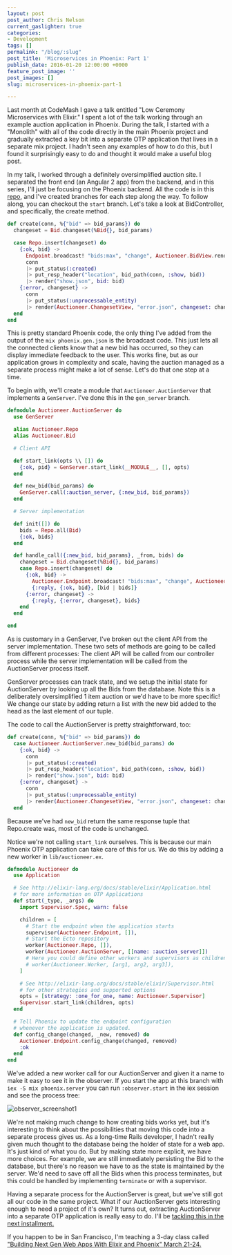 ```yaml
---
layout: post
post_author: Chris Nelson
current_gaslighter: true
categories:
- Development
tags: []
permalink: "/blog/:slug"
post_title: 'Microservices in Phoenix: Part 1'
publish_date: 2016-01-20 12:00:00 +0000
feature_post_image: ''
post_images: []
slug: microservices-in-phoenix-part-1

---
```

Last month at CodeMash I gave a talk entitled "Low Ceremony Microservices with Elixir." I spent a lot of the talk working through an example auction application in Phoenix. During the talk, I started with a "Monolith" with all of the code directly in the main Phoenix project and gradually extracted a key bit into a separate OTP application that lives in a separate mix project. I hadn't seen any examples of how to do this, but I found it surprisingly easy to do and thought it would make a useful blog post.

In my talk, I worked through a definitely oversimplified auction site. I separated the front end (an Angular 2 app) from the backend, and in this series, I'll just be focusing on the Phoenix backend. All the code is in this [repo](https://github.com/gaslight/auctioneer), and I've created branches for each step along the way. To follow along, you can checkout the `start` branch. Let's take a look at BidController, and specifically, the create method.

```elixir
def create(conn, %{"bid" => bid_params}) do
  changeset = Bid.changeset(%Bid{}, bid_params)

  case Repo.insert(changeset) do
    {:ok, bid} ->
      Endpoint.broadcast! "bids:max", "change", Auctioneer.BidView.render("show.json", %{bid: bid})
      conn
      |> put_status(:created)
      |> put_resp_header("location", bid_path(conn, :show, bid))
      |> render("show.json", bid: bid)
    {:error, changeset} ->
      conn
      |> put_status(:unprocessable_entity)
      |> render(Auctioneer.ChangesetView, "error.json", changeset: changeset)
  end
end
```

This is pretty standard Phoenix code, the only thing I've added from the output of the `mix phoenix.gen.json` is the broadcast code. This just lets all the connected clients know that a new bid has occurred, so they can display immediate feedback to the user. This works fine, but as our application grows in complexity and scale, having the auction managed as a separate process might make a lot of sense. Let's do that one step at a time.

To begin with, we'll create a module that `Auctioneer.AuctionServer` that implements a `GenServer`. I've done this in the `gen_server` branch.

```elixir
defmodule Auctioneer.AuctionServer do
  use GenServer

  alias Auctioneer.Repo
  alias Auctioneer.Bid

  # Client API

  def start_link(opts \\ []) do
    {:ok, pid} = GenServer.start_link(__MODULE__, [], opts)
  end

  def new_bid(bid_params) do
    GenServer.call(:auction_server, {:new_bid, bid_params})
  end

  # Server implementation

  def init([]) do
    bids = Repo.all(Bid)
    {:ok, bids}
  end

  def handle_call({:new_bid, bid_params}, _from, bids) do
    changeset = Bid.changeset(%Bid{}, bid_params)
    case Repo.insert(changeset) do
      {:ok, bid} ->
        Auctioneer.Endpoint.broadcast! "bids:max", "change", Auctioneer.BidView.render("show.json", %{bid: bid})
        {:reply, {:ok, bid}, [bid | bids]}
      {:error, changeset} ->
        {:reply, {:error, changeset}, bids}
    end
  end

end
```

As is customary in a GenServer, I've broken out the client API from the server implementation. These two sets of methods are going to be called from different processes: The client API will be called from our controller process while the server implementation will be called from the AuctionServer process itself.

GenServer processes can track state, and we setup the initial state for AuctionServer by looking up all the Bids from the database. Note this is a deliberately oversimplified 1 item auction or we'd have to be more specific! We change our state by adding return a list with the new bid added to the head as the last element of our tuple.

The code to call the AuctionServer is pretty straightforward, too:

```elixir
def create(conn, %{"bid" => bid_params}) do
  case Auctioneer.AuctionServer.new_bid(bid_params) do
    {:ok, bid} ->
      conn
      |> put_status(:created)
      |> put_resp_header("location", bid_path(conn, :show, bid))
      |> render("show.json", bid: bid)
    {:error, changeset} ->
      conn
      |> put_status(:unprocessable_entity)
      |> render(Auctioneer.ChangesetView, "error.json", changeset: changeset)
  end
```

Because we've had `new_bid` return the same response tuple that Repo.create was, most of the code is unchanged.

Notice we're not calling `start_link` ourselves. This is because our main Phoenix OTP application can take care of this for us. We do this by adding a new worker in `lib/auctioneer.ex`.

```elixir
defmodule Auctioneer do
  use Application

  # See http://elixir-lang.org/docs/stable/elixir/Application.html
  # for more information on OTP Applications
  def start(_type, _args) do
    import Supervisor.Spec, warn: false

    children = [
      # Start the endpoint when the application starts
      supervisor(Auctioneer.Endpoint, []),
      # Start the Ecto repository
      worker(Auctioneer.Repo, []),
      worker(Auctioneer.AuctionServer, [[name: :auction_server]])
      # Here you could define other workers and supervisors as children
      # worker(Auctioneer.Worker, [arg1, arg2, arg3]),
    ]

    # See http://elixir-lang.org/docs/stable/elixir/Supervisor.html
    # for other strategies and supported options
    opts = [strategy: :one_for_one, name: Auctioneer.Supervisor]
    Supervisor.start_link(children, opts)
  end

  # Tell Phoenix to update the endpoint configuration
  # whenever the application is updated.
  def config_change(changed, _new, removed) do
    Auctioneer.Endpoint.config_change(changed, removed)
    :ok
  end
end
```

We've added a new worker call for our AuctionServer and given it a name to make it easy to see it in the observer. If you start the app at this branch with `iex -S mix phoenix.server` you can run `:observer.start` in the iex session and see the process tree:

![observer_screenshot1](https://gaslight-blog.s3.amazonaws.com/microservices-in-phoenix-part-1/observer_screenshot.png)

We're not making much change to how creating bids works yet, but it's interesting to think about the possibilities that moving this code into a separate process gives us. As a long-time Rails developer, I hadn't really given much thought to the database being the holder of state for a web app. It's just kind of what you do. But by making state more explicit, we have more choices. For example, we are still immediately persisting the Bid to the database, but there's no reason we have to as the state is maintained by the server. We'd need to save off all the Bids when this process terminates, but this could be handled by implementing `terminate` or with a supervisor.

Having a separate process for the AuctionServer is great, but we've still got all our code in the same project. What if our AuctionServer gets interesting enough to need a project of it's own? It turns out, extracting AuctionServer into a separate OTP application is really easy to do. I'll be [tackling this in the next installment.](https://teamgaslight.com/blog/microservices-in-phoenix-part-2)

If you happen to be in San Francisco, I'm teaching a 3-day class called ["Building Next Gen Web Apps With Elixir and Phoenix" March 21-24.](https://teamgaslight.com/training/courses/25-building-next-gen-web-apps-with-elixir-and-phoenix)


